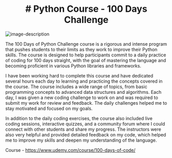 <div align="center">
<h1># Python Course - 100 Days Challenge</h1>
</div>

![image-description](https://cdn.searchenginejournal.com/wp-content/uploads/2022/10/streamlit-tutorial-for-seos-6363b7c1bafc6-sej.png)

The 100 Days of Python Challenge course is a rigorous and intense program that pushes students to their limits as they work to improve their Python skills. The course is designed to help participants commit to a daily practice of coding for 100 days straight, with the goal of mastering the language and becoming proficient in various Python libraries and frameworks.

I have been working hard to complete this course and have dedicated several hours each day to learning and practicing the concepts covered in the course. The course includes a wide range of topics, from basic programming concepts to advanced data structures and algorithms. Each day, I was given a new coding challenge to work on and was required to submit my work for review and feedback. The daily challenges helped me to stay motivated and focused on my goals.

In addition to the daily coding exercises, the course also included live coding sessions, interactive quizzes, and a community forum where I could connect with other students and share my progress. The instructors were also very helpful and provided detailed feedback on my code, which helped me to improve my skills and deepen my understanding of the language.

Course - https://www.udemy.com/course/100-days-of-code/

